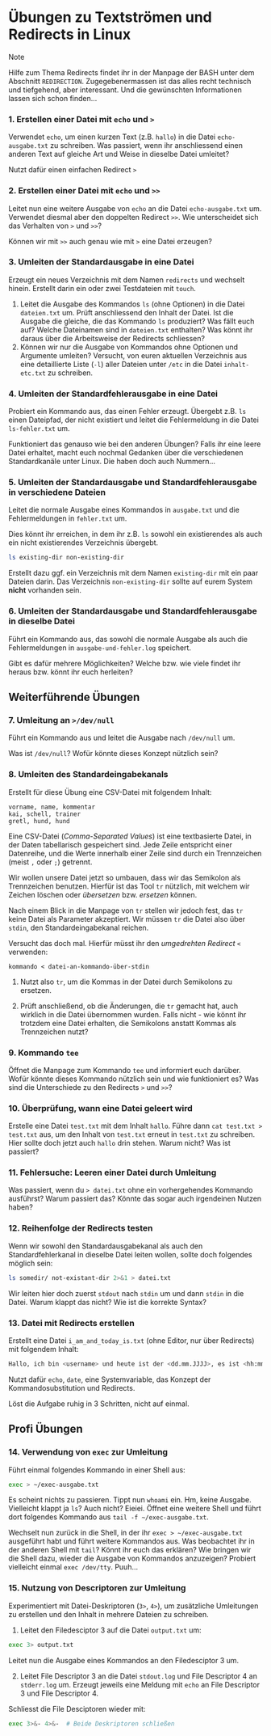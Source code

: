 # Übungen zu Textströmen und Redirects in Linux

> [!NOTE]
> Hilfe zum Thema Redirects findet ihr in der Manpage der BASH unter dem Abschnitt `REDIRECTION`. Zugegebenermassen ist das alles recht technisch und tiefgehend, aber interessant. Und die gewünschten Informationen lassen sich schon finden...

### 1. Erstellen einer Datei mit `echo` und `>`
Verwendet `echo`, um einen kurzen Text (z.B. `hallo`) in die Datei `echo-ausgabe.txt` zu schreiben. Was passiert, wenn ihr anschliessend einen anderen Text auf gleiche Art und Weise in dieselbe Datei umleitet?

Nutzt dafür einen einfachen Redirect `>`

### 2. Erstellen einer Datei mit `echo` und `>>`
Leitet nun eine weitere Ausgabe von `echo` an die Datei `echo-ausgabe.txt` um. Verwendet diesmal aber den doppelten Redirect `>>`. Wie unterscheidet sich das Verhalten von `>` und `>>`?

Können wir mit `>>` auch genau wie mit `>` eine Datei erzeugen?

### 3. Umleiten der Standardausgabe in eine Datei
Erzeugt ein neues Verzeichnis mit dem Namen `redirects` und wechselt hinein. Erstellt darin ein oder zwei Testdateien mit `touch`.

1. Leitet die Ausgabe des Kommandos `ls` (ohne Optionen) in die Datei `dateien.txt` um. Prüft anschliessend den Inhalt der Datei. 
Ist die Ausgabe die gleiche, die das Kommando `ls` produziert? Was fällt euch auf? Welche Dateinamen sind in `dateien.txt` enthalten? Was könnt ihr daraus über die Arbeitsweise der Redirects schliessen?
2. Können wir nur die Ausgabe von Kommandos ohne Optionen und Argumente umleiten? Versucht, von euren aktuellen Verzeichnis aus eine detaillierte Liste (`-l`) aller Dateien unter `/etc` in die Datei `inhalt-etc.txt` zu schreiben.

### 4. Umleiten der Standardfehlerausgabe in eine Datei
Probiert ein Kommando aus, das einen Fehler erzeugt. Übergebt z.B. `ls` einen Dateipfad, der nicht existiert und leitet die Fehlermeldung in die Datei `ls-fehler.txt` um.

Funktioniert das genauso wie bei den anderen Übungen? Falls ihr eine leere Datei erhaltet, macht euch nochmal Gedanken über die verschiedenen Standardkanäle unter Linux. Die haben doch auch Nummern...

### 5. Umleiten der Standardausgabe und Standardfehlerausgabe in verschiedene Dateien
Leitet die normale Ausgabe eines Kommandos in `ausgabe.txt` und die Fehlermeldungen in `fehler.txt` um.

Dies könnt ihr erreichen, in dem ihr z.B. `ls` sowohl ein existierendes als auch ein nicht existierendes Verzeichnis übergebt. 
```bash
ls existing-dir non-existing-dir
```
Erstellt dazu ggf. ein Verzeichnis mit dem Namen `existing-dir` mit ein paar Dateien darin. Das Verzeichnis `non-existing-dir` sollte auf eurem System **nicht** vorhanden sein.

### 6. Umleiten der Standardausgabe und Standardfehlerausgabe in dieselbe Datei
Führt ein Kommando aus, das sowohl die normale Ausgabe als auch die Fehlermeldungen in `ausgabe-und-fehler.log` speichert.

Gibt es dafür mehrere Möglichkeiten? Welche bzw. wie viele findet ihr heraus bzw. könnt ihr euch herleiten?

## Weiterführende Übungen

### 7. Umleitung an `>/dev/null`
Führt ein Kommando aus und leitet die Ausgabe nach `/dev/null` um. 

Was ist `/dev/null`? Wofür könnte dieses Konzept nützlich sein? 

### 8. Umleiten des Standardeingabekanals
Erstellt für diese Übung eine CSV-Datei mit folgendem Inhalt:
```csv
vorname, name, kommentar
kai, schell, trainer
gretl, hund, hund
```
Eine CSV-Datei (*Comma-Separated Values*) ist eine textbasierte Datei, in der Daten tabellarisch gespeichert sind. Jede Zeile entspricht einer Datenreihe, und die Werte innerhalb einer Zeile sind durch ein Trennzeichen (meist `,` oder `;`) getrennt.

Wir wollen unsere Datei jetzt so umbauen, dass wir das Semikolon als Trennzeichen benutzen. Hierfür ist das Tool `tr` nützlich, mit welchem wir Zeichen löschen oder *übersetzen* bzw. *ersetzen* können.

Nach einem Blick in die Manpage von `tr` stellen wir jedoch fest, das `tr` keine Datei als Parameter akzeptiert. Wir müssen `tr` die Datei also über `stdin`, den Standardeingabekanal reichen.

Versucht das doch mal. Hierfür müsst ihr den _umgedrehten Redirect_ `<` verwenden:
```
kommando < datei-an-kommando-über-stdin
```
1. Nutzt also `tr`, um die Kommas in der Datei durch Semikolons zu ersetzen.

2. Prüft anschließend, ob die Änderungen, die `tr` gemacht hat, auch wirklich in die Datei übernommen wurden. Falls nicht - wie könnt ihr trotzdem eine Datei erhalten, die Semikolons anstatt Kommas als Trennzeichen nutzt?

### 9. Kommando `tee`
Öffnet die Manpage zum Kommando `tee` und informiert euch darüber. Wofür könnte dieses Kommando nützlich sein und wie funktioniert es? Was sind die Unterschiede zu den Redirects `>` und `>>`?

### 10. Überprüfung, wann eine Datei geleert wird
Erstelle eine Datei `test.txt` mit dem Inhalt `hallo`. Führe dann `cat test.txt > test.txt` aus, um den Inhalt von `test.txt` erneut in `test.txt` zu schreiben. Hier sollte doch jetzt auch `hallo` drin stehen. Warum nicht? Was ist passiert?

### 11. Fehlersuche: Leeren einer Datei durch Umleitung
Was passiert, wenn du `> datei.txt` ohne ein vorhergehendes Kommando ausführst? Warum passiert das? Könnte das sogar auch irgendeinen Nutzen haben?

### 12. Reihenfolge der Redirects testen
Wenn wir sowohl den Standardausgabekanal als auch den Standardfehlerkanal in dieselbe Datei leiten wollen, sollte doch folgendes möglich sein:
```bash
ls somedir/ not-existant-dir 2>&1 > datei.txt
```
Wir leiten hier doch zuerst `stdout` nach `stdin` um und dann `stdin` in die Datei. Warum klappt das nicht? Wie ist die korrekte Syntax?

### 13. Datei mit Redirects erstellen
Erstellt eine Datei `i_am_and_today_is.txt` (ohne Editor, nur über Redirects) mit folgendem Inhalt:
```bash
Hallo, ich bin <username> und heute ist der <dd.mm.JJJJ>, es ist <hh:mm>.
```
Nutzt dafür `echo`, `date`, eine Systemvariable, das Konzept der Kommandosubstitution und Redirects.

Löst die Aufgabe ruhig in 3 Schritten, nicht auf einmal.

## Profi Übungen

### 14. Verwendung von `exec` zur Umleitung

Führt einmal folgendes Kommando in einer Shell aus:
```bash
exec > ~/exec-ausgabe.txt
```
Es scheint nichts zu passieren. Tippt nun `whoami` ein. Hm, keine Ausgabe. Vielleicht klappt ja `ls`? Auch nicht? Eieiei. Öffnet eine weitere Shell und führt dort folgendes Kommando aus `tail -f ~/exec-ausgabe.txt`.

Wechselt nun zurück in die Shell, in der ihr `exec > ~/exec-ausgabe.txt` ausgeführt habt und führt weitere Kommandos aus. Was beobachtet ihr in der anderen Shell mit `tail`? Könnt ihr euch das erklären? Wie bringen wir die Shell dazu, wieder die Ausgabe von Kommandos anzuzeigen? Probiert vielleicht einmal `exec /dev/tty`. Puuh...

### 15. Nutzung von Descriptoren zur Umleitung
Experimentiert mit Datei-Deskriptoren (`3>`, `4>`), um zusätzliche Umleitungen zu erstellen und den Inhalt in mehrere Dateien zu schreiben.

1. Leitet den Filedesciptor 3 auf die Datei `output.txt` um:
```bash
exec 3> output.txt
```
Leitet nun die Ausgabe eines Kommandos an den Filedesciptor 3 um.

2. Leitet File Descriptor 3 an die Datei `stdout.log` und File Descriptor 4 an `stderr.log` um. Erzeugt jeweils eine Meldung mit `echo` an File Descriptor 3 und File Descriptor 4.

Schliesst die File Desciptoren wieder mit:
```bash
exec 3>&- 4>&-  # Beide Deskriptoren schließen
```
